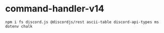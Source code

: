 # command-handler-v14
```
npm i fs discord.js @discordjs/rest ascii-table discord-api-types ms dotenv chalk
```
